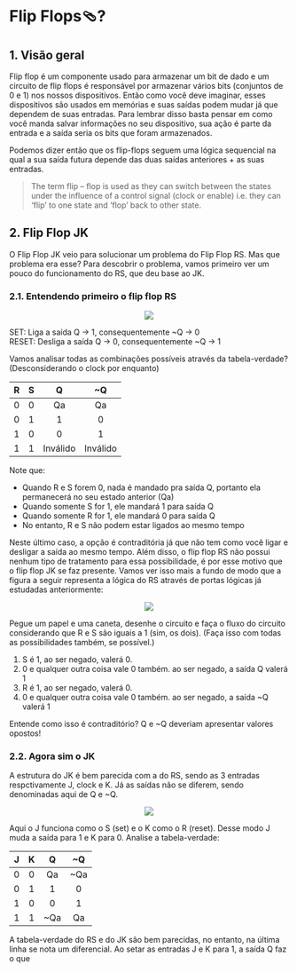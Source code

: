 # Flip Flops🩴?

## 1. Visão geral 

Flip flop é um componente usado para armazenar um bit de dado e um circuito de flip flops é responsável por armazenar vários bits (conjuntos de 0 e 1) nos nossos dispositivos. Então como você deve imaginar, esses dispositivos são usados em memórias e suas saídas podem mudar já que dependem de suas entradas. Para lembrar disso basta pensar em como você manda salvar informações no seu dispositivo, sua ação é parte da entrada e a saída seria os bits que foram armazenados. 

Podemos dizer então que os flip-flops seguem uma lógica sequencial na qual a sua saída futura depende das duas saídas anteriores + as suas entradas. 

> The term flip – flop is used as they can switch between the states under the influence of a control signal (clock or enable) i.e. they can ‘flip’ to one state and ‘flop’ back to other state.

## 2. Flip Flop JK

O Flip Flop JK veio para solucionar um problema do Flip Flop RS. Mas que problema era esse?
Para descobrir o problema, vamos primeiro ver um pouco do funcionamento do RS, que deu base ao JK.

### 2.1. Entendendo primeiro o flip flop RS 

<p align="center" width="100%">
  <img src="https://www.electronicshub.org/wp-content/uploads/2015/06/SR-flip-flop-symbol.jpg">
</p>

SET: Liga a saída Q -> 1, consequentemente ~Q -> 0</br>
RESET: Desliga a saída Q -> 0, consequentemente ~Q -> 1

Vamos analisar todas as combinações possíveis através da tabela-verdade? (Desconsiderando o clock por enquanto)

| R | S | Q | ~Q|
| :-|:-:|:-:| :-:| 
| 0 | 0 | Qa| Qa| 
| 0 | 1 | 1 | 0 | 
| 1 | 0 | 0 | 1 |
| 1 | 1 |Inválido|Inválido|

Note que:
<ul>
  <li>Quando R e S forem 0, nada é mandado pra saída Q, portanto ela permanecerá no seu estado anterior (Qa)</li>
  <li>Quando somente S for 1, ele mandará 1 para saída Q</li>
  <li>Quando somente R for 1, ele mandará 0 para saída Q</li>
  <li>No entanto, R e S não podem estar ligados ao mesmo tempo</li>
</ul>

Neste último caso, a opção é contraditória já que não tem como você ligar e desligar a saída ao mesmo tempo. Além disso, o flip flop RS não possui nenhum tipo de tratamento para essa possibilidade, é por esse motivo que o flip flop JK se faz presente.
Vamos ver isso mais a fundo de modo que a figura a seguir representa a lógica do RS através de portas lógicas já estudadas anteriormente: 

<p align="center" width="100%">
  <img src="https://www.estudegratis.com.br/images/questoes/a8cd88d3243adf244148.gif">
</p>

Pegue um papel e uma caneta, desenhe o circuito e faça o fluxo do circuito considerando que R e S são iguais a 1 (sim, os dois). (Faça isso com todas as possibilidades também, se possível.)
<ol>
  <li>S é 1, ao ser negado, valerá 0.</li>
  <li>0 e qualquer outra coisa vale 0 também. ao ser negado, a saída Q valerá 1</li>
  <li>R é 1, ao ser negado, valerá 0.</li>
  <li>0 e qualquer outra coisa vale 0 também. ao ser negado, a saída ~Q valerá 1</li>
</ol>

Entende como isso é contraditório? Q e ~Q deveriam apresentar valores opostos!

### 2.2. Agora sim o JK

A estrutura do JK é bem parecida com a do RS, sendo as 3 entradas respctivamente J, clock e K. Já as saídas não se diferem, sendo denominadas aqui de Q e ~Q.
<p align="center" width="100%">
  <img src="https://w7.pngwing.com/pngs/936/789/png-transparent-jk-flip-flop-digital-electronics-electronic-symbol-others-miscellaneous-angle-white-thumbnail.png">
</p>

Aqui o J funciona como o S (set) e o K como o R (reset). Desse modo J muda a saída para 1 e K para 0. Analise a tabela-verdade: 

| J | K | Q | ~Q |
|:-:|:-:|:-:|:-:|
| 0 | 0 | Qa| ~Qa| 
| 0 | 1 | 1 | 0 | 
| 1 | 0 | 0 | 1 |
| 1 | 1 |~Qa| Qa|

A tabela-verdade do RS e do JK são bem parecidas, no entanto, na última linha se nota um diferencial. Ao setar as entradas J e K para 1, a saída Q faz o que 
